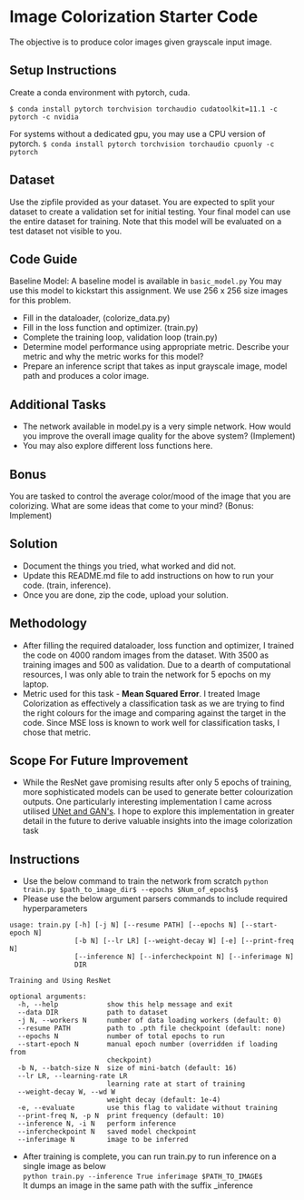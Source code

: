 # Image Colorization Starter Code
The objective is to produce color images given grayscale input image. 

## Setup Instructions
Create a conda environment with pytorch, cuda. 

`$ conda install pytorch torchvision torchaudio cudatoolkit=11.1 -c pytorch -c nvidia`

For systems without a dedicated gpu, you may use a CPU version of pytorch.
`$ conda install pytorch torchvision torchaudio cpuonly -c pytorch`

## Dataset
Use the zipfile provided as your dataset. You are expected to split your dataset to create a validation set for initial testing. Your final model can use the entire dataset for training. Note that this model will be evaluated on a test dataset not visible to you.

## Code Guide
Baseline Model: A baseline model is available in `basic_model.py` You may use this model to kickstart this assignment. We use 256 x 256 size images for this problem.
-	Fill in the dataloader, (colorize_data.py)
-	Fill in the loss function and optimizer. (train.py)
-	Complete the training loop, validation loop (train.py)
-	Determine model performance using appropriate metric. Describe your metric and why the metric works for this model? 
- Prepare an inference script that takes as input grayscale image, model path and produces a color image. 

## Additional Tasks 
- The network available in model.py is a very simple network. How would you improve the overall image quality for the above system? (Implement)
- You may also explore different loss functions here.

## Bonus
You are tasked to control the average color/mood of the image that you are colorizing. What are some ideas that come to your mind? (Bonus: Implement)

## Solution
- Document the things you tried, what worked and did not. 
- Update this README.md file to add instructions on how to run your code. (train, inference). 
- Once you are done, zip the code, upload your solution.  

## Methodology
- After filling the required dataloader, loss function and optimizer, I trained the code on 4000 random images from the dataset. With 3500 as training images and 500 as validation. Due to a dearth of computational resources, I was only able to train the network for 5 epochs on my laptop.
- Metric used for this task - **Mean Squared Error**. I treated Image Colorization as effectively a classification task as we are trying to find the right colours for the image and comparing against the target in the code. Since MSE loss is known to work well for classification tasks, I chose that metric.

## Scope For Future Improvement
- While the ResNet gave promising results after only 5 epochs of training, more sophisticated models can be used to generate better colourization outputs. One particularly interesting implementation I came across utilised [UNet and GAN's](https://colab.research.google.com/drive/1uvIUFwOIWBfBs0jdBcztJHPhoZiDUTNR?usp=sharing). I hope to explore this implementation in greater detail in the future to derive valuable insights into the image colorization task 

## Instructions
- Use the below command to train the network from scratch
`python train.py $path_to_image_dir$ --epochs $Num_of_epochs$`
- Please use the below argument parsers commands to include required hyperparameters
```
usage: train.py [-h] [-j N] [--resume PATH] [--epochs N] [--start-epoch N]
                [-b N] [--lr LR] [--weight-decay W] [-e] [--print-freq N]
                [--inference N] [--infercheckpoint N] [--inferimage N]
                DIR

Training and Using ResNet

optional arguments:
  -h, --help            show this help message and exit
  --data DIR            path to dataset
  -j N, --workers N     number of data loading workers (default: 0)
  --resume PATH         path to .pth file checkpoint (default: none)
  --epochs N            number of total epochs to run
  --start-epoch N       manual epoch number (overridden if loading from
                        checkpoint)
  -b N, --batch-size N  size of mini-batch (default: 16)
  --lr LR, --learning-rate LR
                        learning rate at start of training
  --weight-decay W, --wd W
                        weight decay (default: 1e-4)
  -e, --evaluate        use this flag to validate without training
  --print-freq N, -p N  print frequency (default: 10)
  --inference N, -i N   perform inference
  --infercheckpoint N   saved model checkpoint
  --inferimage N        image to be inferred

```
- After training is complete, you can run train.py to run inference on a single image as below <br>
`python train.py --inference True inferimage $PATH_TO_IMAGE$` <br>
It dumps an image in the same path with the suffix _inference
